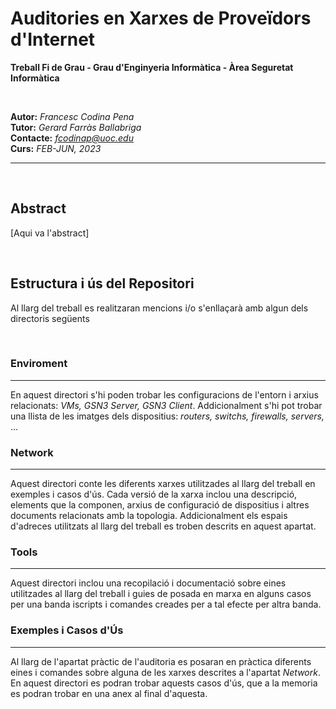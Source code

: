 # Auditories en Xarxes de Proveïdors d'Internet  
  
**Treball Fi de Grau - Grau d'Enginyeria Informàtica - Àrea Seguretat Informàtica**  
  
&nbsp;  
  
**Autor:** *Francesc Codina Pena*   
**Tutor:** *Gerard Farràs Ballabriga*   
**Contacte:** *fcodinap@uoc.edu*  
**Curs:** *FEB-JUN, 2023*  

---  

&nbsp;  

## Abstract  
[Aqui va l'abstract]  
  
  
&nbsp;  
  
## Estructura i ús del Repositori  

Al llarg del treball es realitzaran mencions i/o s'enllaçarà amb algun dels directoris següents

&nbsp;  

### Enviroment
--- 
En aquest directori s'hi poden trobar les configuracions de l'entorn i arxius relacionats: *VMs, GSN3 Server, GSN3 Client*. Addicionalment s'hi pot trobar una llista de les imatges
dels dispositius: *routers, switchs, firewalls, servers,* ...


### Network 
--- 
Aquest directori conte les diferents xarxes utilitzades al llarg del treball en exemples i casos d'ús. Cada versió de la xarxa inclou una descripció, elements que la componen, arxius de configuració de dispositius i altres documents relacionats amb la topologia. Addicionalment els espais d'adreces utilitzats al llarg del treball es troben descrits en aquest apartat.


### Tools 
--- 
Aquest directori inclou una recopilació i documentació sobre eines utilitzades al llarg del treball i guies de posada en marxa en alguns casos per una banda iscripts i comandes creades per a tal efecte per altra banda.


### Exemples i Casos d'Ús  
--- 
Al llarg de l'apartat pràctic de l'auditoria es posaran en pràctica diferents eines i comandes sobre alguna de les xarxes descrites a l'apartat *Network*. En aquest directori es podran trobar aquests casos d'ús, que a la memoria es podran trobar en una anex al final d'aquesta.



